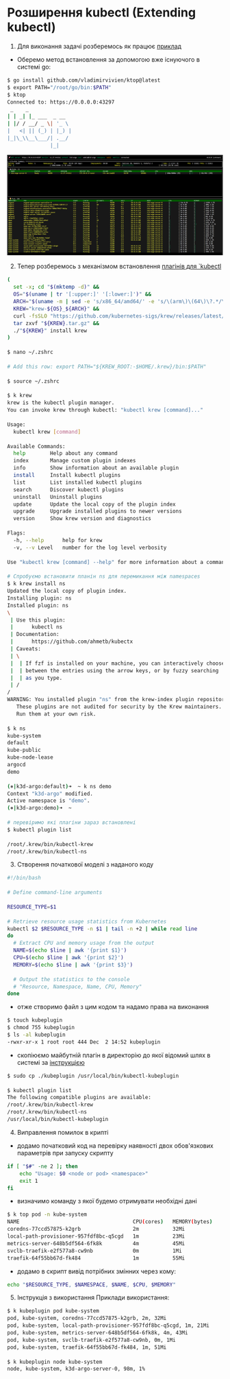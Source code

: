 # Розширення kubectl (Extending kubectl)

1. Для виконання задачі розберемось як працює [приклад](https://github.com/vladimirvivien/ktop)
- Оберемо метод встановлення за допомогою вже існуючого в системі go:
```sh
$ go install github.com/vladimirvivien/ktop@latest
$ export PATH="/root/go/bin:$PATH"
$ ktop             
Connected to: https://0.0.0.0:43297
 _    _ 
| | _| |_ ___  _ __
| |/ / __/ _ \| '_ \
|   <| || (_) | |_) |
|_|\_\\__\___/| .__/
              |_|
```

![ktop](image.png)

2. Тепер розберемось з механізмом встановлення [плагінів для `kubectl](https://krew.sigs.k8s.io/plugins/)  
```sh
(
  set -x; cd "$(mktemp -d)" &&
  OS="$(uname | tr '[:upper:]' '[:lower:]')" &&
  ARCH="$(uname -m | sed -e 's/x86_64/amd64/' -e 's/\(arm\)\(64\)\?.*/\1\2/' -e 's/aarch64$/arm64/')" &&
  KREW="krew-${OS}_${ARCH}" &&
  curl -fsSLO "https://github.com/kubernetes-sigs/krew/releases/latest/download/${KREW}.tar.gz" &&
  tar zxvf "${KREW}.tar.gz" &&
  ./"${KREW}" install krew
)

$ nano ~/.zshrc

# Add this row: export PATH="${KREW_ROOT:-$HOME/.krew}/bin:$PATH"

$ source ~/.zshrc

$ k krew      
krew is the kubectl plugin manager.
You can invoke krew through kubectl: "kubectl krew [command]..."

Usage:
  kubectl krew [command]

Available Commands:
  help        Help about any command
  index       Manage custom plugin indexes
  info        Show information about an available plugin
  install     Install kubectl plugins
  list        List installed kubectl plugins
  search      Discover kubectl plugins
  uninstall   Uninstall plugins
  update      Update the local copy of the plugin index
  upgrade     Upgrade installed plugins to newer versions
  version     Show krew version and diagnostics

Flags:
  -h, --help      help for krew
  -v, --v Level   number for the log level verbosity

Use "kubectl krew [command] --help" for more information about a command.

# Спробуємо встановити планін ns для перемикання між namespaces
$ k krew install ns
Updated the local copy of plugin index.
Installing plugin: ns
Installed plugin: ns
\
 | Use this plugin:
 |      kubectl ns
 | Documentation:
 |      https://github.com/ahmetb/kubectx
 | Caveats:
 | \
 |  | If fzf is installed on your machine, you can interactively choose
 |  | between the entries using the arrow keys, or by fuzzy searching
 |  | as you type.
 | /
/
WARNING: You installed plugin "ns" from the krew-index plugin repository.
   These plugins are not audited for security by the Krew maintainers.
   Run them at your own risk.

$ k ns             
kube-system
default
kube-public
kube-node-lease
argocd
demo

(⎈|k3d-argo:default)➜  ~ k ns demo
Context "k3d-argo" modified.
Active namespace is "demo".
(⎈|k3d-argo:demo)➜  ~ 

# перевіримо які плагіни зараз встановлені 
$ kubectl plugin list

/root/.krew/bin/kubectl-krew
/root/.krew/bin/kubectl-ns


```
3. Створення початкової моделі з наданого коду
```bash
#!/bin/bash

# Define command-line arguments

RESOURCE_TYPE=$1

# Retrieve resource usage statistics from Kubernetes
kubectl $2 $RESOURCE_TYPE -n $1 | tail -n +2 | while read line
do
  # Extract CPU and memory usage from the output
  NAME=$(echo $line | awk '{print $1}')
  CPU=$(echo $line | awk '{print $2}')
  MEMORY=$(echo $line | awk '{print $3}')

  # Output the statistics to the console
  # "Resource, Namespace, Name, CPU, Memory"
done
```
- отже створимо файл з цим кодом та надамо права на виконання
```sh
$ touch kubeplugin
$ chmod 755 kubeplugin 
$ ls -al kubeplugin   
-rwxr-xr-x 1 root root 444 Dec  2 14:52 kubeplugin
```
- скопіюємо майбутній плагін в директорію до якої відомий шлях в системі за [інструкцією](https://kubernetes.io/docs/tasks/extend-kubectl/kubectl-plugins/)

```sh
$ sudo cp ./kubeplugin /usr/local/bin/kubectl-kubeplugin

$ kubectl plugin list
The following compatible plugins are available:
/root/.krew/bin/kubectl-krew
/root/.krew/bin/kubectl-ns
/usr/local/bin/kubectl-kubeplugin
```

4. Виправлення помилок в крипті
- додамо початковий код на перевірку наявності двох обов'язкових параметрів при запуску скрипту
```sh
if [ "$#" -ne 2 ]; then
    echo "Usage: $0 <node or pod> <namespace>"
    exit 1
fi
```
- визначимо команду з якої будемо отримувати необхідні дані 
```sh
$ k top pod -n kube-system
NAME                                     CPU(cores)   MEMORY(bytes)   
coredns-77ccd57875-k2grb                 2m           32Mi            
local-path-provisioner-957fdf8bc-q5cgd   1m           23Mi            
metrics-server-648b5df564-6fk8k          4m           45Mi            
svclb-traefik-e2f577a8-cw9nb             0m           1Mi             
traefik-64f55bb67d-fk484                 1m           55Mi  
```
- додамо в скрипт вивід потрібних змінних через кому:
```sh
echo "$RESOURCE_TYPE, $NAMESPACE, $NAME, $CPU, $MEMORY"
```

5. Інструкція з використання
Приклади використання:
```sh
$ k kubeplugin pod kube-system
pod, kube-system, coredns-77ccd57875-k2grb, 2m, 32Mi
pod, kube-system, local-path-provisioner-957fdf8bc-q5cgd, 1m, 21Mi
pod, kube-system, metrics-server-648b5df564-6fk8k, 4m, 43Mi
pod, kube-system, svclb-traefik-e2f577a8-cw9nb, 0m, 1Mi
pod, kube-system, traefik-64f55bb67d-fk484, 1m, 51Mi

$ k kubeplugin node kube-system
node, kube-system, k3d-argo-server-0, 98m, 1%
```
